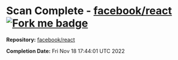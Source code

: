 # Scan Complete - [facebook/react](https://github.com/facebook/react) [![Fork me badge](https://img.shields.io/badge/fork-repo-blue)](https://github.com/facebook/react/fork)

**Repository:** [facebook/react](https://github.com/facebook/react)

**Completion Date:** Fri Nov 18 17:44:01 UTC 2022

